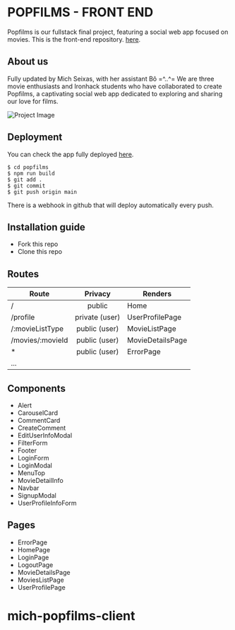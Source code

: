 <h1>
POPFILMS - FRONT END
</h1> 

Popfilms is our fullstack final project, featuring a social web app focused on movies. This is the front-end repository.  [here](https://github.com/michseixas/popfilms-client).

## About us
Fully updated by Mich Seixas, with her assistant Bô =^..^=
We are three movie enthusiasts and Ironhack students who have collaborated to create Popfilms, a captivating social web app dedicated to exploring and sharing our love for films.

![Project Image](https://res.cloudinary.com/dvdoxs7vr/image/upload/v1686252694/popfilms-logo-1_ssovwp.png "Project Image")

## Deployment
You can check the app fully deployed [here](https://popfilms.michseixas.com/). 

```shell
$ cd popfilms
$ npm run build
$ git add . 
$ git commit
$ git push origin main 
```

There is a webhook in github that will deploy automatically every push.

## Installation guide
- Fork this repo
- Clone this repo 



## Routes
| Route                | Privacy         | Renders                  |
| -------------------- | :-------------: | ------------------------ |
| /                    | public          | Home                 |
| /profile             | private (user)  | UserProfilePage          |
| /:movieListType            | public (user)  | MovieListPage          |
| /movies/:movieId           | public (user)  | MovieDetailsPage          |
| *            | public (user)  | ErrorPage          |
|      ...        |   |           |

## Components
- Alert
- CarouselCard
- CommentCard
- CreateComment
- EditUserInfoModal
- FilterForm
- Footer
- LoginForm 
- LoginModal 
- MenuTop
- MovieDetailInfo  
- Navbar 
- SignupModal  
- UserProfileInfoForm




## Pages
- ErrorPage
- HomePage
- LoginPage
- LogoutPage
- MovieDetailsPage
- MoviesListPage
- UserProfilePage





# mich-popfilms-client
